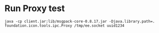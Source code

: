 
# Run Proxy test

```
java -cp client.jar:lib/msgpack-core-0.8.17.jar -Djava.library.path=. foundation.icon.tools.ipc.Proxy /tmp/ee.socket uuid1234
```
